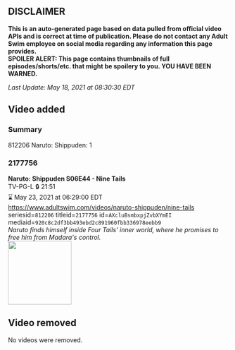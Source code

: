 ## DISCLAIMER
**This is an auto-generated page based on data pulled from official video APIs and is correct at time of publication. Please do not contact any Adult Swim employee on social media regarding any information this page provides.**  
**SPOILER ALERT: This page contains thumbnails of full episodes/shorts/etc. that might be spoilery to you. YOU HAVE BEEN WARNED.**  

_Last Update: May 18, 2021 at 08:30:30 EDT_
## Video added
### Summary
812206 Naruto: Shippuden: 1  
### 2177756
**Naruto: Shippuden S06E44 - Nine Tails**  
TV-PG-L 🔒 21:51  
⌛ May 23, 2021 at 06:29:00 EDT  
https://www.adultswim.com/videos/naruto-shippuden/nine-tails  
seriesid=`812206` titleid=`2177756` id=`AXcluBsmbxpjZvbXYmEI` mediaid=`920c8c2df3bb493ebd2c891960fbb336978eebb9`  
_Naruto finds himself inside Four Tails' inner world, where he promises to free him from Madara's control._  
<a href="https://media.cdn.adultswim.com/uploads/20210121/thumbnails/2_211211112362-NarutoShippuden_327_NineTails.jpg"><img src="https://media.cdn.adultswim.com/uploads/20210121/thumbnails/2_211211112362-NarutoShippuden_327_NineTails.jpg" height="144px" /></a>
## Video removed
No videos were removed.  
